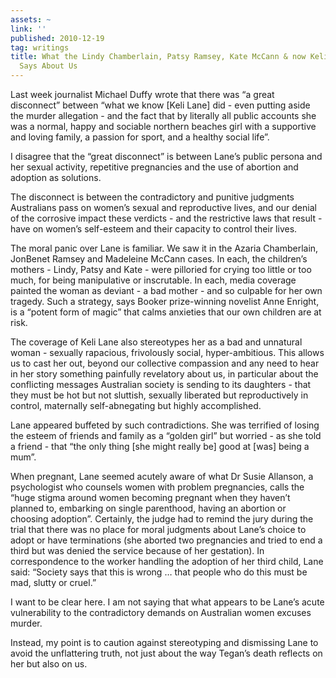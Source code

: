 ```yaml
---
assets: ~
link: ''
published: 2010-12-19
tag: writings
title: What the Lindy Chamberlain, Patsy Ramsey, Kate McCann & now Keli Lane Case
  Says About Us
---
```

Last week journalist Michael Duffy wrote that there was “a great
disconnect” between “what we know [Keli Lane] did - even putting aside
the murder allegation - and the fact that by literally all public
accounts she was a normal, happy and sociable northern beaches girl with
a supportive and loving family, a passion for sport, and a healthy
social life”.

I disagree that the “great disconnect” is between Lane’s public persona
and her sexual activity, repetitive pregnancies and the use of abortion
and adoption as solutions.

The disconnect is between the contradictory and punitive judgments
Australians pass on women’s sexual and reproductive lives, and our
denial of the corrosive impact these verdicts - and the restrictive laws
that result - have on women’s self-esteem and their capacity to control
their lives.

The moral panic over Lane is familiar. We saw it in the Azaria
Chamberlain, JonBenet Ramsey and Madeleine McCann cases. In each, the
children’s mothers - Lindy, Patsy and Kate - were pilloried for crying
too little or too much, for being manipulative or inscrutable. In each,
media coverage painted the woman as deviant - a bad mother - and so
culpable for her own tragedy. Such a strategy, says Booker prize-winning
novelist Anne Enright, is a “potent form of magic” that calms anxieties
that our own children are at risk.

The coverage of Keli Lane also stereotypes her as a bad and unnatural
woman - sexually rapacious, frivolously social, hyper-ambitious. This
allows us to cast her out, beyond our collective compassion and any need
to hear in her story something painfully revelatory about us, in
particular about the conflicting messages Australian society is sending
to its daughters - that they must be hot but not sluttish, sexually
liberated but reproductively in control, maternally self-abnegating but
highly accomplished.

Lane appeared buffeted by such contradictions. She was terrified of
losing the esteem of friends and family as a “golden girl” but worried -
as she told a friend - that “the only thing [she might really be] good
at [was] being a mum”.

When pregnant, Lane seemed acutely aware of what Dr Susie Allanson, a
psychologist who counsels women with problem pregnancies, calls the
“huge stigma around women becoming pregnant when they haven’t planned
to, embarking on single parenthood, having an abortion or choosing
adoption”. Certainly, the judge had to remind the jury during the trial
that there was no place for moral judgments about Lane’s choice to adopt
or have terminations (she aborted two pregnancies and tried to end a
third but was denied the service because of her gestation). In
correspondence to the worker handling the adoption of her third child,
Lane said: “Society says that this is wrong … that people who do this
must be mad, slutty or cruel.”

I want to be clear here. I am not saying that what appears to be Lane’s
acute vulnerability to the contradictory demands on Australian women
excuses murder.

Instead, my point is to caution against stereotyping and dismissing Lane
to avoid the unflattering truth, not just about the way Tegan’s death
reflects on her but also on us.